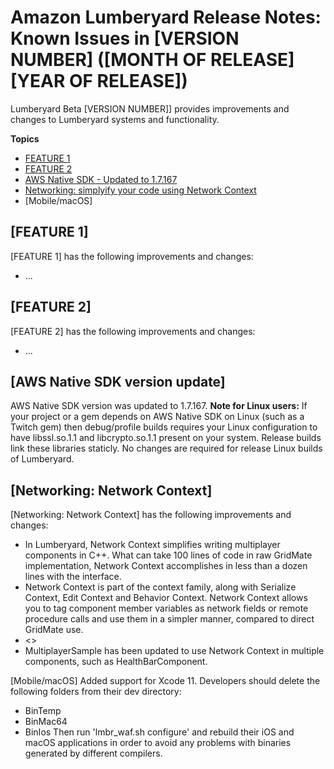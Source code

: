 # Amazon Lumberyard Release Notes: Known Issues in [VERSION NUMBER] ([MONTH OF RELEASE] [YEAR OF RELEASE])

Lumberyard Beta [VERSION NUMBER]] provides improvements and changes to Lumberyard systems and functionality.

**Topics**
+ [FEATURE 1](#anchor-link-here)
+ [FEATURE 2](#anchor-link-here)
+ [AWS Native SDK - Updated to 1.7.167](#anchor-link-here)
+ [Networking: simplyify your code using Network Context](#anchor-link-here)
+ [Mobile/macOS]


## [FEATURE 1]

[FEATURE 1] has the following improvements and changes:
+ ...

## [FEATURE 2]

[FEATURE 2] has the following improvements and changes:
+ ...

## [AWS Native SDK version update]

AWS Native SDK version was updated to 1.7.167. 
**Note for Linux users:** If your project or a gem depends on AWS Native SDK on Linux (such as a Twitch gem) then debug/profile builds requires your Linux configuration to have libssl.so.1.1 and libcrypto.so.1.1 present on your system. Release builds link these libraries staticly. No changes are required for release Linux builds of Lumberyard.

## [Networking: Network Context]

[Networking: Network Context] has the following improvements and changes:
+ In Lumberyard, Network Context simplifies writing multiplayer components in C++. What can take 100 lines of code in raw GridMate implementation, Network Context accomplishes in less than a dozen lines with the interface.
+ Network Context is part of the context family, along with Serialize Context, Edit Context and Behavior Context. Network Context allows you to tag component member variables as network fields or remote procedure calls and use them in a simpler manner, compared to direct GridMate use.
+ <<link to the public doc on Network Context goes here>>
+ MultiplayerSample has been updated to use Network Context in multiple components, such as HealthBarComponent.

[Mobile/macOS]
Added support for Xcode 11. Developers should delete the following folders from their dev directory:
* BinTemp
* BinMac64
* BinIos
Then run 'lmbr_waf.sh configure' and rebuild their iOS and macOS applications in order to avoid any problems with binaries generated by different compilers.
